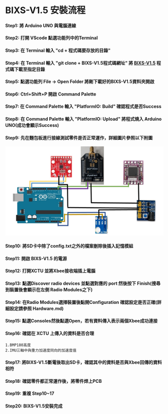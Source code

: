 # BIXS-V1.5 安裝流程
#### Step1: 將 Arduino UNO 與電腦連線

#### Step2: 打開 VScode 點選功能列中的Terminal

#### Step3: 在 Terminal 輸入 "cd + 程式碼要存放的目錄"

#### Step4: 在 Terminal 輸入 "git clone + BIXS-V1.5程式碼網址" 將 [BIXS-V1.5](https://github.com/TKU-STL/BIXS-Arduino-V1) 程式碼下載至指定目錄

#### Step5: 點選功能列 File -> Open Folder 將剛下載好的BIXS-V1.5資料夾開啟

#### Step6: Ctrl+Shift+P 開啟 Command Palette

#### Step7: 在 Command Palette 輸入 "PlatformIO: Build" 確認程式是否Success

#### Step8: 在 Command Palette 輸入 "PlatformIO: Upload" 將程式燒入 Arduino UNO(成功會顯示Success)

#### Step9: 先在麵包板進行接線測試零件是否正常運作，詳細圖片參照以下附圖
![image](https://github.com/TKU-STL/Docs/blob/main/BIXS-V1.5/Picture/BIXS.jpeg)

#### Step10: 將SD卡中除了config.txt之外的檔案刪除後插入記憶模組

#### Step11: 開啟 BIXS-V1.5 的電源

#### Step12: 打開XCTU 並將Xbee接收端插上電腦

#### Step13: 點選Discover radio devices 並點選對應的 port 然後按下 Finish(搜尋到裝置後會顯示在左側 Radio Modules之下)

#### Step14: 在Radio Modules選擇裝置後點開Configuration 確認設定是否正確(詳細設定請參照 Hardware.md)

#### Step15: 點選Consoles然後點選Open，若有資料傳入表示兩個Xbee成功連接

#### Step16: 確認在 XCTU 上傳入的資料是否合理
    1.BMP180高度
    2.IMU三軸中與重力加速度同向的加速度值      

#### Step17: 將BIXS-V1.5斷電後取出SD卡，確認其中的資料是否與Xbee回傳的資料相符

#### Step18: 確認零件都正常運作後，將零件焊上PCB

#### Step19: 重複 Step10~17

#### Step20: BIXS-V1.5安裝完成
